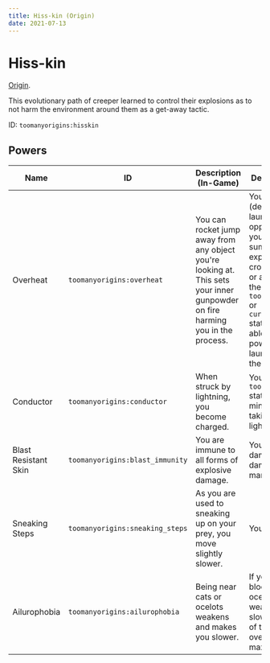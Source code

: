 ```yaml
---
title: Hiss-kin (Origin)
date: 2021-07-13
---
```

# Hiss-kin

[Origin](../origins.md).

This evolutionary path of creeper learned to control their explosions as to not harm the environment around them as a get-away tactic.

ID: `toomanyorigins:hisskin`

## Powers

Name | ID | Description (In-Game) | Description (Detailed)
-----|----|-----------------------|------------------------
Overheat | `toomanyorigins:overheat` | You can rocket jump away from any object you're looking at. This sets your inner gunpowder on fire harming you in the process. | Your active power (default: G) lets you launch yourself in the opposite direction you're facing while summoning an explosion if your crosshair is on a block or an entity. If you have the `toomanyorigins:charged` or `cursedorigins:charged` status effect you are able to create a more powerful explosion and launch yourself at 1.5x the regular amount.
Conductor | `toomanyorigins:conductor` | When struck by lightning, you become charged. | You gain the `toomanyorigins:charged` status effect for a 20 minute duration upon taking damage from lightning.
Blast Resistant Skin | `toomanyorigins:blast_immunity` | You are immune to all forms of explosive damage. | You do not take damage from all damage sources marked as explosive.
Sneaking Steps | `toomanyorigins:sneaking_steps` | As you are used to sneaking up on your prey, you move slightly slower. | You move 5% slower.
Ailurophobia | `toomanyorigins:ailurophobia` | Being near cats or ocelots weakens and makes you slower. | If you're within a 15 block radius of a cat or ocelot, you get weakness and slowness. The duration of the effect increases over time, with a maximum of 2 minutes.